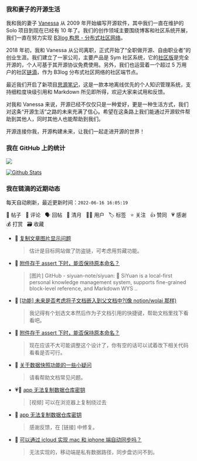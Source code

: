 ### 我和妻子的开源生活

我和我的妻子 [Vanessa](https://github.com/Vanessa219) 从 2009 年开始编写开源软件，其中我们一直在维护的 Solo 项目到现在已经有 10 年了。我们的创作领域主要围绕博客和社区系统开展，我们一直在努力实现 [B3log 构思 - 分布式社区网络](https://ld246.com/article/1546941897596)。

2018 年初，我和 Vanessa 从公司离职，正式开始了“全职做开源、自由职业者”的创业生涯。我们建立了一家公司，主要产品是 Sym 社区系统，它的[社区版](https://github.com/88250/symphony)是完全开源的，个人可基于其开源协议免费使用。另外，我们也运营着一个超过 5 万用户的社区[链滴](https://ld246.com)，作为 B3log 分布式社区网络的社区端节点。

最近我们开启了新项目[思源笔记](https://github.com/siyuan-note/siyuan)，这是一款本地离线优先的个人知识管理系统，支持细粒度块级引用和 Markdown 所见即所得，欢迎大家来试用和反馈。

对我和 Vanessa 来说，开源已经不仅仅只是一种爱好，更是一种生活方式，我们对这条“开源生活”之路的未来充满了信心。希望在这条路上我们能通过开源软件帮助到其他人，同时其他人也能帮助到我们。

开源连接你我，开源构建未来，让我们一起走进开源的世界！

### 我在 GitHub 上的统计

<a title="Hits" target="_blank" href="https://github.com/88250/88250"><img src="https://hits.b3log.org/88250/88250.svg"></a>

[![Github Stats](https://github-readme-stats.vercel.app/api?username=88250&theme=tokyonight&show_icons=true)](https://github.com/88250)

<!--events start -->

### 我在链滴的近期动态

每天自动刷新，最近更新时间：`2022-06-16 16:05:19`

📝 帖子 &nbsp; 💬 评论 &nbsp; 🗣 回帖 &nbsp; 🌙 清月 &nbsp; 👨‍💻 用户 &nbsp; 🏷️ 标签 &nbsp; ⭐️ 关注 &nbsp; 👍 赞同 &nbsp; 💗 感谢 &nbsp; 💰 打赏 &nbsp; 🗃 收藏

* 💬 [复制文章图片显示问题](https://ld246.com/article/1655365608236/comment/1655365768488#comments)

  > 估计是目标网站做了防盗链，可考虑用剪藏功能。
* 💬 [附件存于 assert 下时，能否保持原本命名？](https://ld246.com/article/1655363338276/comment/1655365515658#comments)

  > [图片] GitHub - siyuan-note/siyuan: 📕 SiYuan is a local-first personal knowledge management system, supports fine-grained block-level reference, and Markdown WYS ..
* 💬 [[功能] 未来是否考虑将子文档嵌入到父文档中?(像 notion/wolai 那样)](https://ld246.com/article/1647609429505/comment/1655365396959#comments)

  > 我记得有个划选文本然后作为子文档引用的快捷键，帮助文档里找下看看吧。
* 💬 [附件存于 assert 下时，能否保持原本命名？](https://ld246.com/article/1655363338276/comment/1655365281422#comments)

  > 现在应该不大可能调整这个设计了，你有空的话可以试着改下相关代码看看是否可行。
* 💬 [关于数据快照功能的一些小疑问](https://ld246.com/article/1655298055899/comment/1655359828836#comments)

  > 请看帮助文档常见问题。
* 💗📝 [app 无法复制数据仓库密钥](https://ld246.com/article/1655305838128)

  > [视频] 可以在浏览器上复制绕过去
* 💬 [app 无法复制数据仓库密钥](https://ld246.com/article/1655305838128/comment/1655359149658#comments)

  > 感谢反馈，在 [链接] 中修复。
* 💬 [可以通过 icloud 实现 mac 和 iphone 端自动同步吗？](https://ld246.com/article/1655348229611/comment/1655349099914#comments)

  > 无法实现的，移动端是私有数据路径，同步盘访问不到。


<!--events end -->
